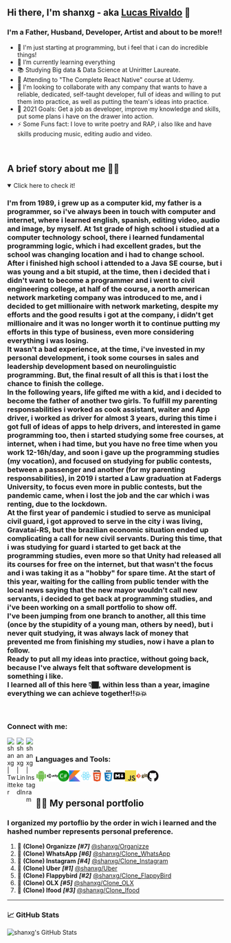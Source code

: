 ## Hi there, I'm shanxg - aka [Lucas Rivaldo][linkedin] 👋

### I'm a Father, Husband, Developer, Artist and about to be more!!

- 🔭 I'm just starting at programming, but i feel that i can do incredible things!
- 🌱 I’m currently learning everything 
- 📚 Studying Big data & Data Science at Uniritter Laureate. 
- 💎 Attending to "The Complete React Native" course at Udemy.
- 👯 I'm looking to collaborate with any company that wants to have a reliable, dedicated, self-taught developer, full of ideas and willing to put them into practice, as well as putting the team's ideas into practice.
- 🥅 2021 Goals: Get a job as developer, improve my knowledge and skills, put some plans i have on the drawer into action.
- ⚡ Some Funs fact: I love to write poetry and RAP, i also like and have skills producing music, editing audio and video.

<br />

## A brief story about me 🤏🏽

<details open>

  <summary> Click here to check it! </summary>

   ### I'm from 1989, i grew up as a computer kid, my father is a programmer, so i've always been in touch with computer and internet, where i learned english, spanish, editing video, audio and image, by myself. At 1st grade of high school i studied at a computer technology school, there i learned fundamental programming logic, which i had excellent grades, but the school was changing location and i had to change school. <br />After i finished high school i attended to a Java SE course, but i was young and a bit stupid, at the time, then i decided that i didn't want to become a programmer and i went to civil engineering college, at half of the course, a north american network marketing company was introduced to me, and i decided to get millionaire with network marketing, despite my efforts and the good results i got at the company, i didn't get millionaire and it was no longer worth it to continue putting my efforts in this type of business, even more considering everything i was losing. <br />It wasn't a bad experience, at the time, i've invested in my personal development, i took some courses in sales and leadership development based on neurolinguistic programming. But, the final result of all this is that i lost the chance to finish the college. <br />In the following years, life gifted me with a kid, and i decided to become the father of another two girls. To fulfill my parenting responsabilities i worked as cook assistant, waiter and App driver, i worked as driver for almost 3 years, during this time i got full of ideas of apps to help drivers, and interested in game programming too, then i started studying some free courses, at internet, when i had time, but you have no free time when you work 12-16h/day, and soon i gave up the programming studies (my vocation), and focused on studying for public contests, between a passenger and another (for my parenting responsabilities), in 2019 i started a Law graduation at Fadergs University, to focus even more in public contests, but the pandemic came, when i lost the job and the car which i was renting, due to the lockdown. <br />At the first year of pandemic i studied to serve as municipal civil guard, i got approved to serve in the city i was living, Gravataí-RS, but the brazilian economic situation ended up complicating a call for new civil servants. During this time, that i was studying for guard i started to get back at the programming studies, even more so that Unity had released all its courses for free on the internet, but that wasn't the focus and i was taking it as a "hobby" for spare time. At the start of this year, waiting for the calling from public tender with the local news saying that the new mayor wouldn't call new servants, i decided to get back at programming studies, and i've been working on a small portfolio to show off. <br /> I've been jumping from one branch to another, all this time (once by the stupidity of a young man, others by need), but i never quit studying, it was always lack of money that prevented me from finishing my studies, now i have a plan to follow. <br />Ready to put all my ideas into practice, without going back, because I've always felt that software development is something i like. <br />I learned all of this here 👇🏾, within less than a year, imagine everything we can achieve together!!💥💥

</details>

<br />

### Connect with me:

[<img align="left" alt="shanxg | Twitter" width="22px" src="https://cdn.jsdelivr.net/npm/simple-icons@v3/icons/twitter.svg" />][twitter]
[<img align="left" alt="shanxg | LinkedIn" width="22px" src="https://cdn.jsdelivr.net/npm/simple-icons@v3/icons/linkedin.svg" />][linkedin]
[<img align="left" alt="shanxg | Instagram" width="22px" src="https://cdn.jsdelivr.net/npm/simple-icons@v3/icons/instagram.svg" />][instagram]

<br />

### Languages and Tools:

<img align="left" alt="Android Studio" width="26px" src="https://raw.githubusercontent.com/github/explore/80688e429a7d4ef2fca1e82350fe8e3517d3494d/topics/android/android.png" />
<img align="left" alt="Unity" width="26px" src="https://raw.githubusercontent.com/github/explore/80688e429a7d4ef2fca1e82350fe8e3517d3494d/topics/unity/unity.png"/>
<img align="left" alt="C#" width="26px" src="https://raw.githubusercontent.com/github/explore/80688e429a7d4ef2fca1e82350fe8e3517d3494d/topics/csharp/csharp.png"/>
<img align="left" alt="Kotlin" width="26px" src="https://raw.githubusercontent.com/github/explore/80688e429a7d4ef2fca1e82350fe8e3517d3494d/topics/kotlin/kotlin.png"/>
<img align="left" alt="React" width="26px" src="https://raw.githubusercontent.com/github/explore/80688e429a7d4ef2fca1e82350fe8e3517d3494d/topics/react/react.png"/>
<img align="left" alt="HTML5" width="26px" src="https://raw.githubusercontent.com/github/explore/80688e429a7d4ef2fca1e82350fe8e3517d3494d/topics/html/html.png"/>
<img align="left" alt="CSS3" width="26px" src="https://raw.githubusercontent.com/github/explore/80688e429a7d4ef2fca1e82350fe8e3517d3494d/topics/css/css.png"/>
<img align="left" alt="Markdown" width="26px" src="https://raw.githubusercontent.com/github/explore/80688e429a7d4ef2fca1e82350fe8e3517d3494d/topics/markdown/markdown.png"/>
<img align="left" alt="JavaScript" width="26px" src="https://raw.githubusercontent.com/github/explore/80688e429a7d4ef2fca1e82350fe8e3517d3494d/topics/javascript/javascript.png"/>
<img align="left" alt="Git" width="26px" src="https://raw.githubusercontent.com/github/explore/80688e429a7d4ef2fca1e82350fe8e3517d3494d/topics/git/git.png" />
<img align="left" alt="GitHub" width="26px" src="https://raw.githubusercontent.com/github/explore/78df643247d429f6cc873026c0622819ad797942/topics/github/github.png" />

<br />
<br />


## 👷🏽 My personal portfolio <br>
### I organized my portoflio by the order in wich i learned and the hashed number represents personal preference. 
  
<!--START_SECTION:activity-->
1. 📲 <span color="black">**(Clone) Organizze**</span> *<span color="green">**[#7]**</span>* [@shanxg/Organizze](https://github.com/shanxg/Clone_Organizze)
2. 📲 <span color="black">**(Clone) WhatsApp**</span> *<span color="green">**[#6]**</span>* [@shanxg/Clone_WhatsApp](https://github.com/shanxg/Clone_WhatsApp)
3. 📲 <span color="black">**(Clone) Instagram**</span> *<span color="green">**[#4]**</span>* [@shanxg/Clone_Instagram](https://github.com/shanxg/Clone_Instagram)
4. 📲 <span color="black">**(Clone) Uber**</span> *<span color="green">**[#1]**</span>* [@shanxg/Uber](https://github.com/shanxg/Uber)
5. 📲 <span color="black">**(Clone) Flappybird**</span> *<span color="green">**[#2]**</span>* [@shanxg/Clone_FlappyBird](https://github.com/shanxg/Clone_FlappyBird)
6. 📲 <span color="black">**(Clone) OLX**</span> *<span color="green">**[#5]**</span>* [@shanxg/Clone_OLX](https://github.com/shanxg/Clone_OLX)
7. 📲 <span color="black">**(Clone) Ifood**</span> *<span color="green">**[#3]**</span>* [@shanxg/Clone_Ifood](https://github.com/shanxg/Clone_Ifood)
<!--END_SECTION:activity-->

---

### 📈 GitHub Stats 


<img align="left" alt="shanxg's GitHub Stats" src="https://github-readme-stats.vercel.app/api?username=shanxg&show_icons=true&hide_border=true" />


###

[twitter]: https://twitter.com/lucasrivaldo6
[instagram]: https://instagram.com/lucasrivaldo/
[linkedin]: https://www.linkedin.com/in/lucas-rivaldo/

